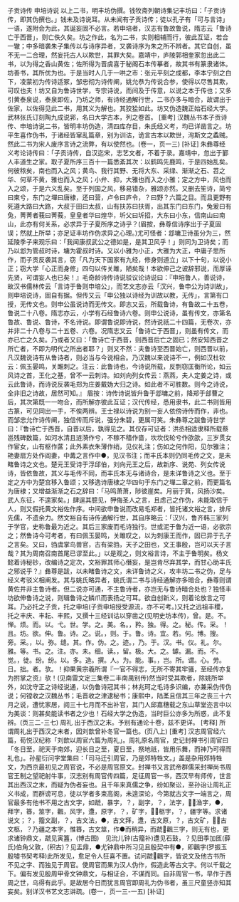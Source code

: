 <!-- { "loadSidebar": true } -->
子贡诗传
申培诗说
以上二书，明丰坊伪撰。钱牧斋列朝诗集记丰坊曰：「子贡诗传，即其伪撰也。」钱未及诗说耳。从未闻有子贡诗传；徒以孔子有「可与言诗」一语，遂附会为此，其诞妄固不必言。若申培者，汉志有鲁故鲁说，隋志云「鲁诗亡于西晋」，则亡佚久矣。坊之作此，名为二书，实则相辅而行，彼此互证，若合一辙；中多暗袭朱子集传以与诗序异者，又袭诗序为朱之所不辨者。其它自创，虽不无一二合理，然妄托古人以欺世，其罪大矣。嘉靖中，庐陵郭相奎家忽出此二书，以为得之香山黄佐；佐所得为晋虞喜于秘阁石本传摹者，故其书有篆隶诸体。坊善书，其所优为也。于是当时人几于一哄之市：张元平刻之成都，李本宁刻之白下，凌蒙初为传诗适冢，邹忠彻为诗传阐，姚允恭为传说合参，使得以尽售其欺，可叹也夫！坊又自为鲁诗世学，专宗诗说，而间及于传意，以说之本于传也；又多引黄泰泉说，泰泉即佐，乃坊之师，有诗经通解行世，二书亦多与暗合，故谓出于佐家，以佐得见此二书，用其义为解也。其狡狯如此。坊又伪造魏正始石经大学。武林张氏订刻陶九成说郛，名曰大学古本，列之卷首。
[重考]
汉魏丛书本子贡诗传、申培诗说二书，皆明丰坊伪造，清四库存目，朱氏经义考，均已详凿言之。坊平生喜作伪书，于诸经皆窜乱篇章，别为训诂，诡言古本以欺世，洵斯文之蟊贼。然此二书为宋人废序言诗之流弊，有以使然也。(卷一，页一三)
[补证]
朱彝尊经义考论诗传曰：「子贡诗传，自汉迄宋，志艺文者，不着于录。嘉靖中，忽出于鄞人丰道生之家。取子夏所序三百十一篇悉紊其次：以鹤鸣先鹿鸣，于是四始乱矣。何彼秾矣，南也而入之风；黄鸟、我行其野、无将大东、采绿、渐渐之石、苕之华、何草不黄，雅也而入之风；小弁、抑，大雅也而入之小雅；定之方中，风也而入之颂，于是六义乱矣。至于列国之风，移易错杂，雅颂亦然。又删去笙诗，简兮曰柬兮，东门之墠曰唐棣，还曰营，卢令曰庐令，？曰野？六篇之目。而且更野有死遵大路曰大路，大叔于田曰太叔，山有扶苏曰扶胥，出其东门曰东门，兔爰曰有兔，菁菁者莪曰菁莪，皇皇者华曰煌华，圻父曰圻招，大东曰小东，信南山曰南山，此亦有何关系，必求异于子夏所序之诗乎？(眉按，彝尊信诗序出于子夏固误；然就上所举；亦足证丰坊作伪求异之心理。)尤可怪者：邶墉卫诗虽分为三，然延陵季子来观乐曰：「我闻康叔武公之德如是，是其卫风乎！」则同为卫诗矣；而乃以邶为管叔时诗，墉为霍叔时诗。又以小雅为小正，大雅为大正，中庸子思所作，而子贡反袭其言，窃「凡为天下国家有九经，修身则道立」以下十句，以说小正；窃大学「心正而身修」四句以传关雎，陋矣哉！本欲伸己之诐辞邪说，而厚诬先贤，可谓妄人也已矣！』毛奇龄诗传诗说驳议论诗说曰：『申培鲁人，善说诗，故汉书儒林传云「言诗于鲁则申培公」，而艺文志亦云「汉兴，鲁申公为诗训故」，则申培说诗，固自有据。但传又云「申公独以诗经为训故以教，无传」，言第有口授，无传文也。则申公虽说诗而无传文。即志又云，所载鲁诗，有鲁故二十五卷，鲁说二十八卷。隋志亦云，小学有石经鲁诗六卷。则申公说诗，虽有传文，亦第名鲁故、鲁说、鲁诗，不名诗说。即谓鲁说即诗说，然诗说祇二十四篇，无卷次，亦并非二十八卷与二十五卷、六卷。况隋志又云「鲁诗亡于西晋」，则虽有传文，而亦已亡之久矣。乃或者又曰：「鲁诗亡于西晋，则西晋后亡之固已；然安知西晋之所亡者，不即为明代之所出者耶？」则又不然：夫鲁诗至西晋始亡，则西晋以前，凡汉魏说诗有从鲁诗者，则必当与今说相合。乃汉魏以来说诗不一，例如汉杜钦云：佩玉晏鸣，关雎刺之。注云：此鲁诗也，今诗说所载，反剽窃匡衡所论，如云风诗之首，王化之基，曾不一云刺诗。如刘向列女传云：燕燕，夫人定姜之诗，或云此鲁诗，而诗说反袭毛郑为庄姜戴妫大归之诗。如此者不可胜数。则今之诗说，全非旧之诗故，居然可知。』
眉按：诗传诗说皆升鲁于邶墉之前，降郑于郐曹之后，其次第既一一吻合，而所解亦彼此互证；汉代传经，悉用隶书，此二书则皆用古篆，可见同出一手，不俟两辨。王士禄以诗说为别一妄人依傍诗传而作，非也。而邹忠允作诗传阐，独信传而斥说，强分朱碧，更属可笑。朱彝尊之跋鲁诗世学曰：『鲁诗亡于西晋，自晋以后，孰得见之。其仅存可证者：洪丞相适隶释所载蔡邕残碑数篇，如河水清且涟漪作兮，不稼不穑作啬，坎坎伐轮兮作欿欿，三岁贯女作宦女，山有枢作蓲；此外素衣朱薄作绡，见仪礼注；伤如之何作阳，见尔雅注；艳妻扇方处作阎妻，中冓之言作中●，见汉书注；而丰氏本则仍同毛传之文，是未睹鲁诗之文也。楚元王受诗于浮邱伯，刘向元王之后，故新序、说苑、列女传说诗，皆依鲁故，其义与毛传不同，而丰氏本无与诸诗合，是未详鲁诗之义也。至于定之方中为楚宫移入鲁颂；又移逸诗唐棣之华四句于东门之墠二章之前，而更篇名为唐棣；又增益渐渐之石之辞曰：「马鸣萧萧，陟彼崖矣。月丽于箕，风扬沙矣。武人东征，不遑家矣。」肆逞其臆见，狎侮圣人之言，且虑己之作伪，未能取信于人，则又假托黄文裕佐作序。中间欲申鲁说而改易毛郑者，皆托诸文裕之言，排斥先儒，不遗余力。然文裕自有诗传通解行世，其自序略云：「汉兴，鲁齐韩三家列于学官，史称鲁最为近之。其后三家废而毛诗独行。世或泥于鲁为近一语，必欲宗之；然鲁诗今可考者，有曰佩玉晏鸣，关雎叹之，以为刺康王而作，固已异于孔子之言矣。又曰，驺虞掌鸟兽官，古有梁驺，天子之田也，文王事殷，岂可以天子言哉？其为周南召南首尾已谬至此。」以是观之，则文裕言诗，不主于鲁明矣。杨文懿着诗秘钞，改编诗之定次，文裕罪其师心僭妄，是岂肯尽弃其学，而甘心助丰氏之邪说乎？』彝尊是跋，以未睹鲁诗之文，未详鲁诗之义，攻丰坊二书之伪，足与经义考驳义相阐发。其与姚氏略异者，姚氏谓二书与诗经通解亦多暗合，彝尊则谓黄佐井非主鲁诗者。但二说亦可通，不主鲁诗者，亦岂无与鲁诗暗合处也？独怪丰坊欲伸鲁诗之说，则辑鲁诗之鳞爪而表扬之可耳。欲自创新义，则着论放言之可耳。乃必托之子贡，托之申培(子贡申培授受源流，亦不可考。)又托之远祖丰稷，托之丰庆、丰耘、丰熙，又撰十三经训诂以穿凿之(见明史坊本传)，曾。是。不。惮。烦。而。以。弋。世。学。之。美。名。，矜。独。得。之。秘。传。采。！且。坊。欲。伸。鲁。诗。之。说。，则。于。鲁。诗。宜。若。何。博。搜。旁。采。，以。弥。缝。其。作。伪。之。迹。，乃。于。汉。书。仪。礼。尔。雅。等。书。之。注。亦。未。细。读。，留。极。大。之。罅。漏。而。不。觉。，徒。纷。纷。以。多。造。撰。人。为。能。事。，岂。所。谓。心。劳。日。拙。者。欤。！抑果黄宗羲所谓『一官不得志，无所不寄其牢骚，至经传亦复为拊掌之资』欤！(见南雷文定三集卷二丰南禺别传)然当时受其欺者，除姚所举外，如沈守正之诗经说通，以伪鲁诗冠其书；林兆珂之毛诗多识编，亦兼采伪传伪说；何镗收之汉魏丛书；毛晋收之津逮秘书；康熙中，陆葇且信其三年之丧三十六月之说，遭忧家居，阅三十七月而不出补官，其门人邱嘉穗载之东山草堂迩言中以为美谈：则甚矣能读书者之少也！石经大学之伪造，当时巨公亦多为所惑，此不复辨。(页三二-三七)
周礼
出于西汉之末。予别有通论十卷，兹不更详。
[考释]
所谓周礼出于西汉之末者，因刘歆曾补冬官一篇也。(页八上)
[重考]
汉志周官经六篇，荀悦汉纪称「刘歆以周官六篇为周礼」。周礼原名周官，史记封禅书引周官曰「冬日至，祀天于南郊，迎长日之至，夏日至，祭地祇，皆用乐舞，而神乃可得而礼也」。孙星衍问字堂集曰：「司马迁引周官，乃是郊特牲文。」盖是杂用郊特牲文，为西京最初见之周官说，不必是周官原文。封禅书又言武帝群儒采封禅尚书周官王制之望祀射牛事，汉志别有周官传四篇，足征周官一书，西汉早有师传，世言其出西汉之末，而疑为伪者妄也。且千年来真儒之争，纷如聚讼，至孙诒让周礼正义书成，而群谤可息，徒以学者多束高阁，未遑深论，今第就古文字一端言之，周官最多有他书不用之古文字，如虣，暴字，？，副字，？，法字，，渔字，●，拜字，簭，筮字，飌，风字，邍，原字，？，矿字，，柩字，？，疆字等。求诸说文；？，籀文副，？，古文法，●，古文拜，邍，古文原，？，古文矿，，古文柩，？乃疆之本字，惟簭，古文筮，作●而稍异，而虣飌三字，则无有也，更求诸钟鼎文，虣见寅簋，(博古图)　见沇儿钟(古籀补)邍见石鼓，？见田季加匜(薛氏)伯角父敦，(积古)？见盂鼎，●尤钟鼎中所习见且殷契中有●，即飌字(罗振玉殷墟书契考释)此所发见，愈足令人狂喜不置。试问虣飌字，皆说文及他古书所不见之字、而独见于周官。使周官而果为汉人伪作，假造此等古文字。何以千载之下。偏有发见殷周甲骨文钟鼎文，与相证合，不谋而同。自非周官一书，早作于西周之世，乌得有此乎。是故居今日而犹言周官即周礼为伪书者，虽三尺童竖亦知其妄矣。别详汉书艺文志讲疏。(卷一，页一三-一五)
[补证]
